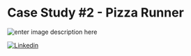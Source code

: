 # Case Study #2 - Pizza Runner
![enter image description here](https://8weeksqlchallenge.com/images/case-study-designs/2.png)





[![Linkedin](https://content.linkedin.com/content/dam/me/business/en-us/amp/brand-site/v2/bg/LI-Bug.svg.original.svg)](https://www.linkedin.com/in/rajamit34/)
